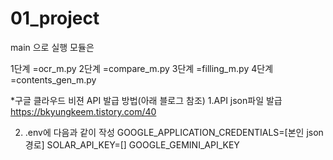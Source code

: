 # 01_project

main 으로 실행
모듈은 

1단계 =ocr_m.py
2단계 =compare_m.py
3단계 =filling_m.py
4단계 =contents_gen_m.py

*구글 클라우드 비젼 API 발급 방법(아래 블로그 참조)
1.API json파일 발급
https://bkyungkeem.tistory.com/40

2. .env에 다음과 같이 작성
GOOGLE_APPLICATION_CREDENTIALS=[본인 json경로]
SOLAR_API_KEY=[]
GOOGLE_GEMINI_API_KEY